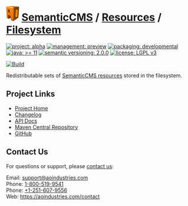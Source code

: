 # [<img src="ao-logo.png" alt="AO Logo" width="35" height="40">](https://github.com/aoindustries) [SemanticCMS](https://github.com/aoindustries/semanticcms) / [Resources](https://github.com/aoindustries/semanticcms-resources) / [Filesystem](https://github.com/aoindustries/semanticcms-resources-filesystem)

[![project: alpha](https://semanticcms.com/ao-badges/project-alpha.svg)](https://aoindustries.com/life-cycle#project-alpha)
[![management: preview](https://semanticcms.com/ao-badges/management-preview.svg)](https://aoindustries.com/life-cycle#management-preview)
[![packaging: developmental](https://semanticcms.com/ao-badges/packaging-developmental.svg)](https://aoindustries.com/life-cycle#packaging-developmental)  
[![java: &gt;= 11](https://semanticcms.com/ao-badges/java-11.svg)](https://docs.oracle.com/en/java/javase/11/docs/api/)
[![semantic versioning: 2.0.0](https://semanticcms.com/ao-badges/semver-2.0.0.svg)](http://semver.org/spec/v2.0.0.html)
[![license: LGPL v3](https://semanticcms.com/ao-badges/license-lgpl-3.0.svg)](https://www.gnu.org/licenses/lgpl-3.0)

[![Build](https://github.com/aoindustries/semanticcms-resources-filesystem/workflows/Build/badge.svg?branch=master)](https://github.com/aoindustries/semanticcms-resources-filesystem/actions?query=workflow%3ABuild)

Redistributable sets of [SemanticCMS resources](https://github.com/aoindustries/semanticcms-resources) stored in the filesystem.

## Project Links
* [Project Home](https://semanticcms.com/resources/filesystem/)
* [Changelog](https://semanticcms.com/resources/filesystem/changelog)
* [API Docs](https://semanticcms.com/resources/filesystem/apidocs/)
* [Maven Central Repository](https://search.maven.org/artifact/com.semanticcms/semanticcms-resources-filesystem)
* [GitHub](https://github.com/aoindustries/semanticcms-resources-filesystem)

## Contact Us
For questions or support, please [contact us](https://aoindustries.com/contact):

Email: [support@aoindustries.com](mailto:support@aoindustries.com)  
Phone: [1-800-519-9541](tel:1-800-519-9541)  
Phone: [+1-251-607-9556](tel:+1-251-607-9556)  
Web: https://aoindustries.com/contact
